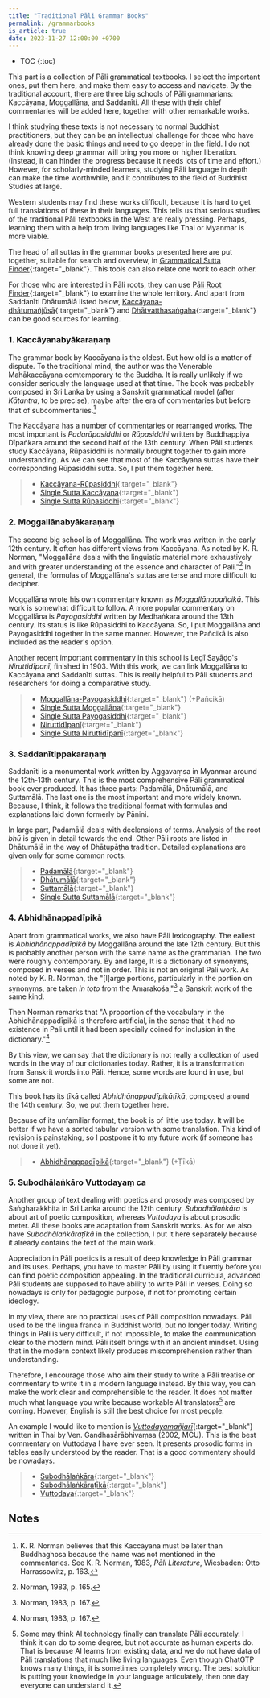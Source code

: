 ```yaml
---
title: "Traditional Pāli Grammar Books"
permalink: /grammarbooks
is_article: true
date: 2023-11-27 12:00:00 +0700
---
```


- TOC
{:toc}

This part is a collection of Pāli grammatical textbooks. I select the important ones, put them here, and make them easy to access and navigate. By the traditional account, there are three big schools of Pāli grammarians: Kaccāyana, Moggallāna, and Saddanīti. All these with their chief commentaries will be added here, together with other remarkable works.

I think studying these texts is not necessary to normal Buddhist practitioners, but they can be an intellectual challenge for those who have already done the basic things and need to go deeper in the field. I do not think knowing deep grammar will bring you more or higher liberation. (Instead, it can hinder the progress because it needs lots of time and effort.) However, for scholarly-minded learners, studying Pāli language in depth can make the time worthwhile, and it contributes to the field of Buddhist Studies at large.

Western students may find these works difficult, because it is hard to get full translations of these in their languages. This tells us that serious studies of the traditional Pāli textbooks in the West are really pressing. Perhaps, learning them with a help from living languages like Thai or Myanmar is more viable.

The head of all suttas in the grammar books presented here are put together, suitable for search and overview, in [Grammatical Sutta Finder](/gramsut){:target="\_blank"}. This tools can also relate one work to each other.

For those who are interested in Pāli roots, they can use [Pāli Root Finder](/paliroot){:target="\_blank"} to examine the whole territory. And apart from Saddanīti Dhātumālā listed below, [Kaccāyana-dhātumañjūsā](/dhmjs){:target="\_blank"} and [Dhātvatthasaṅgaha](/dhatva){:target="\_blank"} can be good sources for learning.

### 1. Kaccāyanabyākaraṇaṃ

The grammar book by Kaccāyana is the oldest. But how old is a matter of dispute. To the traditional mind, the author was the Venerable Mahākaccāyana comtemporary to the Buddha. It is really unlikely if we consider seriously the language used at that time. The book was probably composed in Sri Lanka by using a Sanskrit grammatical model (after *Kātantra*, to be precise), maybe after the era of commentaries but before that of subcommentaries.[^norman-kacc]

The Kaccāyana has a number of commentaries or rearranged works. The most important is *Padarūpasiddhi* or *Rūpasiddhi* written by Buddhappiya Dīpaṅkara around the second half of the 13th century. When Pāli students study Kaccāyana, Rūpasiddhi is normally brought together to gain more understanding. As we can see that most of the Kaccāyana suttas have their corresponding Rūpasiddhi sutta. So, I put them together here.

[^norman-kacc]: K. R. Norman believes that this Kaccāyana must be later than Buddhaghosa because the name was not mentioned in the commentaries. See K. R. Norman, 1983, *Pāli Literature*,  Wiesbaden: Otto Harrassowitz, p. 163.

> - [Kaccāyana-Rūpasiddhi](/kaccrupa){:target="\_blank"}
> - [Single Sutta Kaccāyana](/kacc){:target="\_blank"}
> - [Single Sutta Rūpasiddhi](/rupa){:target="\_blank"}

### 2. Moggallānabyākaraṇaṃ

The second big school is of Moggallāna. The work was written in the early 12th century. It often has different views from Kaccāyana. As noted by K. R. Norman, "Moggallāna deals with the linguistic material more exhaustively and with greater understanding of the essence and character of Pali."[^norman-mogg] In general, the formulas of Moggallāna's suttas are terse and more difficult to decipher.

Moggallāna wrote his own commentary known as *Moggallānapañcikā*. This work is somewhat difficult to follow. A more popular commentary on Moggallāna is *Payogasiddhi* written by Medhaṅkara around the 13th century. Its status is like Rūpasiddhi to Kaccāyana. So, I put Moggallāna and Payogasiddhi together in the same manner. However, the Pañcikā is also included as the reader's option.

Another recent important commentary in this school is Leḍī Sayāḍo's *Niruttidīpanī*, finished in 1903. With this work, we can link Moggallāna to Kaccāyana and Saddanīti suttas. This is really helpful to Pāli students and researchers for doing a comparative study.

[^norman-mogg]: Norman, 1983, p. 165.

> - [Moggallāna-Payogasiddhi](/moggpayo){:target="\_blank"} (+Pañcikā)
> - [Single Sutta Moggallāna](/mogg){:target="\_blank"}
> - [Single Sutta Payogasiddhi](/payo){:target="\_blank"}
> - [Niruttidīpanī](/nirutti){:target="\_blank"}
> - [Single Sutta Niruttidīpanī](/niru){:target="\_blank"}

### 3. Saddanītippakaraṇaṃ

Saddanīti is a monumental work written by Aggavaṃsa in Myanmar around the 12th-13th century. This is the most comprehensive Pāli grammatical book ever produced. It has three parts: Padamālā, Dhātumālā, and Suttamālā. The last one is the most important and more widely known. Because, I think, it follows the traditional format with formulas and explanations laid down formerly by Pāṇini.

In large part, Padamālā deals with declensions of terms. Analysis of the root *bhū* is given in detail towards the end. Other Pāli roots are listed in Dhātumālā in the way of Dhātupāṭha tradition. Detailed explanations are given only for some common roots.

> - [Padamālā](/saddpad){:target="\_blank"}
> - [Dhātumālā](/sadddha){:target="\_blank"}
> - [Suttamālā](/saddsut){:target="\_blank"}
> - [Single Sutta Suttamālā](/sadd){:target="\_blank"}

### 4. Abhidhānappadīpikā

Apart from grammatical works, we also have Pāli lexicography. The ealiest is *Abhidhānappadīpikā* by Moggallāna around the late 12th century. But this is probably another person with the same name as the grammarian. The two were roughly contemporary. By and large, It is a dictionary of synonyms, composed in verses and not in order. This is not an original Pāli work. As noted by K. R. Norman, the "[l]arge portions, particularly in the portion on synonyms, are taken *in toto* from the Amarakośa,"[^norman-amarakosa] a Sanskrit work of the same kind.

Then Norman remarks that "A proportion of the vocabulary in the Abhidhānappadīpikā is therefore artificial, in the sense that it had no existence in Pali until it had been specially coined for inclusion in the dictionary."[^norman-artificial]

By this view, we can say that the dictionary is not really a collection of used words in the way of our dictionaries today. Rather, it is a transformation from Sanskrit words into Pāli. Hence, some words are found in use, but some are not.

This book has its ṭīkā called *Abhidhānappadīpikāṭīkā*, composed around the 14th century. So, we put them together here.

Because of its unfamiliar format, the book is of little use today. It will be better if we have a sorted tabular version with some translation. This kind of revision is painstaking, so I postpone it to my future work (if someone has not done it yet).

[^norman-amarakosa]: Norman, 1983, p. 167.
[^norman-artificial]: Norman, 1983, p. 167.

> - [Abhidhānappadīpikā](/abhidhana){:target="\_blank"} (+Ṭīkā)

### 5. Subodhālaṅkāro Vuttodayaṃ ca

Another group of text dealing with poetics and prosody was composed by Saṅgharakkhita in Sri Lanka around the 12th century. *Subodhālaṅkāra* is about art of poetic composition, whereas *Vuttodaya* is about prosodic meter. All these books are adaptation from Sanskrit works. As for we also have  *Subodhālaṅkāraṭīkā* in the collection, I put it here separately because it already contains the text of the main work.

Appreciation in Pāli poetics is a result of deep knowledge in Pāli grammar and its uses. Perhaps, you have to master Pāli by using it fluently before you can find poetic composition appealing. In the traditional curricula, advanced Pāli students are supposed to have ability to write Pāli in verses. Doing so nowadays is only for pedagogic purpose, if not for promoting certain ideology.

In my view, there are no practical uses of Pāli composition nowadays. Pāli used to be the lingua franca in Buddhist world, but no longer today. Writing things in Pāli is very difficult, if not impossible, to make the communication clear to the modern mind. Pāli itself brings with it an ancient mindset. Using that in the modern context likely produces miscomprehension rather than understanding.

Therefore, I encourage those who aim their study to write a Pāli treatise or commentary to write it in a modern language instead. By this way, you can make the work clear and comprehensible to the reader. It does not matter much what language you write because workable AI translators[^ai] are coming. However, English is still the best choice for most people.

An example I would like to mention is [*Vuttodayamañjarī*](https://drive.google.com/file/d/1I01XNzzferehq8QD2ZwBDo3TPYSd60SL/view){:target="\_blank"} written in Thai by Ven. Gandhasārābhivaṃsa (2002, MCU). This is the best commentary on Vuttodaya I have ever seen. It presents prosodic forms in tables easily understood by the reader. That is a good commentary should be nowadays.

[^ai]: Some may think AI technology finally can translate Pāli accurately. I think it can do to some degree, but not accurate as human experts do. That is because AI learns from existing data, and we do not have data of Pāli translations that much like living languages. Even though ChatGTP knows many things, it is sometimes completely wrong. The best solution is putting your knowledge in your language articulately, then one day everyone can understand it.

> - [Subodhālaṅkāra](/subho){:target="\_blank"}
> - [Subodhālaṅkāraṭīkā](/subhotika){:target="\_blank"}
> - [Vuttodaya](/vutt){:target="\_blank"}

## Notes
